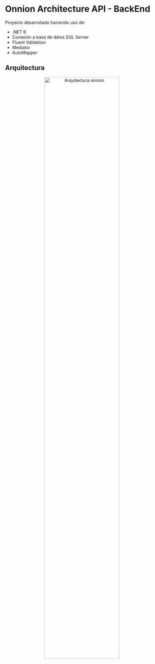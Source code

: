 # Onnion Architecture API - BackEnd
Proyecto desarrollado haciendo uso de:
* .NET 6
* Conexión a base de datos SQL Server
* Fluent Validation
* Mediator
* AutoMapper
## Arquitectura
<p align="center">
  <img src="https://i.postimg.cc/vTCGMR7K/Captura-de-pantalla-2024-04-27-204353.png" alt="Arquitectura onnion"  width=70% height=70%>
</p>
